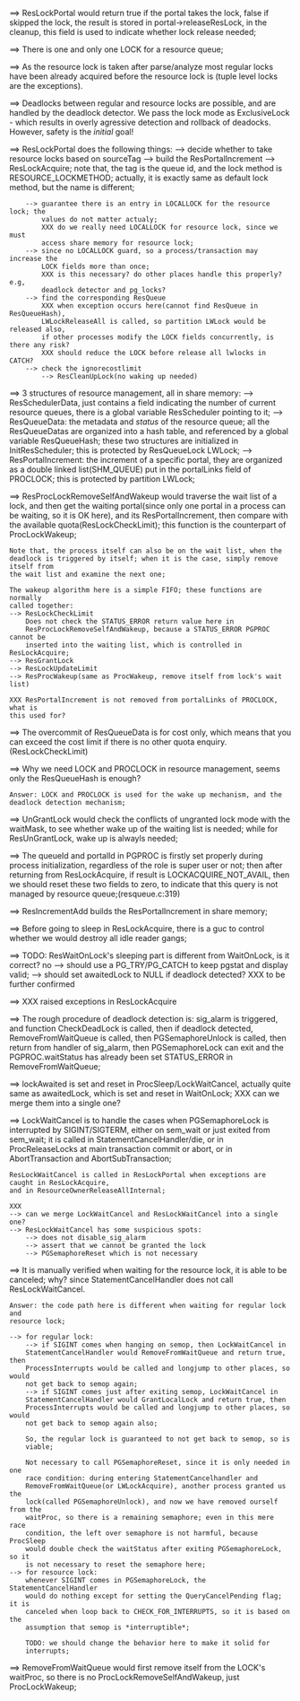 ==> ResLockPortal would return true if the portal takes the lock, false if
	skipped the lock, the result is stored in portal->releaseResLock, in the
	cleanup, this field is used to indicate whether lock release needed;

==> There is one and only one LOCK for a resource queue;

==> As the resource lock is taken after parse/analyze most regular locks have
	been already acquired before the resource lock is (tuple level locks are the
	exceptions).

==> Deadlocks between regular and resource locks are possible, and are handled
	by the deadlock detector. We pass the lock mode as ExclusiveLock - which
	results in overly agressive detection and rollback of deadocks. However, safety
	is the *initial* goal!

==> ResLockPortal does the following things:
	--> decide whether to take resource locks based on sourceTag
	--> build the ResPortalIncrement
	--> ResLockAcquire; note that, the tag is the queue id, and the lock method
		is RESOURCE_LOCKMETHOD; actually, it is exactly same as default lock
		method, but the name is different;

		--> guarantee there is an entry in LOCALLOCK for the resource lock; the
			values do not matter actualy;
			XXX do we really need LOCALLOCK for resource lock, since we must
			access share memory for resource lock;
		--> since no LOCALLOCK guard, so a process/transaction may increase the
			LOCK fields more than once;
			XXX is this necessary? do other places handle this properly? e.g,
			deadlock detector and pg_locks?
		--> find the corresponding ResQueue
			XXX when exception occurs here(cannot find ResQueue in ResQueueHash),
			LWLockReleaseAll is called, so partition LWLock would be released also,
			if other processes modify the LOCK fields concurrently, is there any risk?
			XXX should reduce the LOCK before release all lwlocks in CATCH?
		--> check the ignorecostlimit
			--> ResCleanUpLock(no waking up needed)



==> 3 structures of resource management, all in share memory:
	--> ResSchedulerData, just contains a field indicating the number of current
		resource queues, there is a global variable ResScheduler pointing to it;
	--> ResQueueData: the metadata and *status* of the resource queue; all the
		ResQueueDatas are organized into a hash table, and referenced by a
		global variable ResQueueHash; these two structures are initialized in
		InitResScheduler; this is protected by ResQueueLock LWLock;
	--> ResPortalIncrement: the increment of a specific portal, they are
		organized as a double linked list(SHM_QUEUE) put in the portalLinks
		field of PROCLOCK; this is protected by partition LWLock;

==> ResProcLockRemoveSelfAndWakeup would traverse the wait list of a lock, and
	then get the waiting portal(since only one portal in a process can be
	waiting, so it is OK here), and its ResPortalIncrement, then compare with
	the available quota(ResLockCheckLimit); this function is the counterpart of
	ProcLockWakeup;

	Note that, the process itself can also be on the wait list, when the
	deadlock is triggered by itself; when it is the case, simply remove itself from
	the wait list and examine the next one;

	The wakeup algorithm here is a simple FIFO; these functions are normally
	called together:
	--> ResLockCheckLimit
		Does not check the STATUS_ERROR return value here in
		ResProcLockRemoveSelfAndWakeup, because a STATUS_ERROR PGPROC cannot be
		inserted into the waiting list, which is controlled in ResLockAcquire;
	--> ResGrantLock
	--> ResLockUpdateLimit
	--> ResProcWakeup(same as ProcWakeup, remove itself from lock's wait list)

	XXX ResPortalIncrement is not removed from portalLinks of PROCLOCK, what is
	this used for?

==> The overcommit of ResQueueData is for cost only, which means that you can
	exceed the cost limit if there is no other quota enquiry.(ResLockCheckLimit)

==> Why we need LOCK and PROCLOCK in resource management, seems only the
	ResQueueHash is enough?

	Answer: LOCK and PROCLOCK is used for the wake up mechanism, and the
	deadlock detection mechanism;

==> UnGrantLock would check the conflicts of ungranted lock mode with the
	waitMask, to see whether wake up of the waiting list is needed; while for
	ResUnGrantLock, wake up is alwayls needed;

==> The queueId and portalId in PGPROC is firstly set properly during process
	initialization, regardless of the role is super user or not; then after
	returning from ResLockAcquire, if result is LOCKACQUIRE_NOT_AVAIL, then we
	should reset these two fields to zero, to indicate that this query is not
	managed by resource queue;(resqueue.c:319)

==> ResIncrementAdd builds the ResPortalIncrement in share memory;

==> Before going to sleep in ResLockAcquire, there is a guc to control whether
	we would destroy all idle reader gangs;

==> TODO: ResWaitOnLock's sleeping part is different from WaitOnLock, is it correct? no
	--> should use a PG_TRY/PG_CATCH to keep pgstat and display valid;
	--> should set awaitedLock to NULL if deadlock detected? XXX to be further confirmed

==> XXX raised exceptions in ResLockAcquire

==> The rough procedure of deadlock detection is: sig\_alarm is triggered, and
	function CheckDeadLock is called, then if deadlock detected,
	RemoveFromWaitQueue is called, then PGSemaphoreUnlock is called, then return
	from handler of sig_alarm, then PGSemaphoreLock can exit and the
	PGPROC.waitStatus has already been set STATUS_ERROR in RemoveFromWaitQueue;

==> lockAwaited is set and reset in ProcSleep/LockWaitCancel, actually quite same as
	awaitedLock, which is set and reset in WaitOnLock;
	XXX can we merge them into a single one?

==> LockWaitCancel is to handle the cases when PGSemaphoreLock is interrupted by
	SIGINT/SIGTERM, either on sem_wait or just exited from sem_wait; it is
	called in StatementCancelHandler/die, or in ProcReleaseLocks at main
	transaction commit or abort, or in AbortTransaction and AbortSubTransaction;

	ResLockWaitCancel is called in ResLockPortal when exceptions are caught in ResLockAcquire,
	and in ResourceOwnerReleaseAllInternal;

	XXX
	--> can we merge LockWaitCancel and ResLockWaitCancel into a single one?
	--> ResLockWaitCancel has some suspicious spots:
		--> does not disable_sig_alarm
		--> assert that we cannot be granted the lock
		--> PGSemaphoreReset which is not necessary

==> It is manually verified when waiting for the resource lock, it is able to be
	canceled; why? since StatementCancelHandler does not call ResLockWaitCancel.

	Answer: the code path here is different when waiting for regular lock and
	resource lock;
	
	--> for regular lock:
		--> if SIGINT comes when hanging on semop, then LockWaitCancel in
		StatementCancelHandler would RemoveFromWaitQueue and return true, then
		ProcessInterrupts would be called and longjump to other places, so would
		not get back to semop again;
		--> if SIGINT comes just after exiting semop, LockWaitCancel in
		StatementCancelHandler would GrantLocalLock and return true, then
		ProcessInterrupts would be called and longjump to other places, so would
		not get back to semop again also;

		So, the regular lock is guaranteed to not get back to semop, so is
		viable;

		Not necessary to call PGSemaphoreReset, since it is only needed in one
		race condition: during entering StatementCancelhandler and
		RemoveFromWaitQueue(or LWLockAcquire), another process granted us the
		lock(called PGSemaphoreUnlock), and now we have removed ourself from the
		waitProc, so there is a remaining semaphore; even in this mere race
		condition, the left over semaphore is not harmful, because ProcSleep
		would double check the waitStatus after exiting PGSemaphoreLock, so it
		is not necessary to reset the semaphore here;
	--> for resource lock:
		whenever SIGINT comes in PGSemaphoreLock, the StatementCancelHandler
		would do nothing except for setting the QueryCancelPending flag; it is
		canceled when loop back to CHECK_FOR_INTERRUPTS, so it is based on the
		assumption that semop is *interruptible*;

		TODO: we should change the behavior here to make it solid for
		interrupts;


==> RemoveFromWaitQueue would first remove itself from the LOCK's waitProc, so
	there is no ProcLockRemoveSelfAndWakeup, just ProcLockWakeup;
